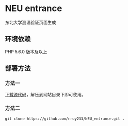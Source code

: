 # NEU entrance
东北大学测温验证页面生成

## 环境依赖
PHP 5.6.0 版本及以上

## 部署方法
### 方法一
[下载源代码](https://github.com/rroy233/NEU_entrance/archive/refs/heads/main.zip)，解压到网站目录下即可使用。
### 方法二
`git clone https://github.com/rroy233/NEU_entrance.git .`





